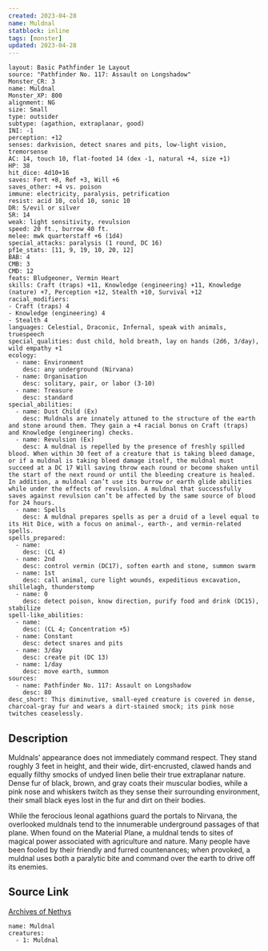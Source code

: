 ```yaml
---
created: 2023-04-28
name: Muldnal
statblock: inline
tags: [monster]
updated: 2023-04-28
---
```

```statblock
layout: Basic Pathfinder 1e Layout
source: "Pathfinder No. 117: Assault on Longshadow"
Monster_CR: 3
name: Muldnal
Monster_XP: 800
alignment: NG
size: Small
type: outsider
subtype: (agathion, extraplanar, good)
INI: -1
perception: +12
senses: darkvision, detect snares and pits, low-light vision, tremorsense
AC: 14, touch 10, flat-footed 14 (dex -1, natural +4, size +1)
HP: 38
hit_dice: 4d10+16
saves: Fort +8, Ref +3, Will +6
saves_other: +4 vs. poison
immune: electricity, paralysis, petrification
resist: acid 10, cold 10, sonic 10
DR: 5/evil or silver
SR: 14
weak: light sensitivity, revulsion
speed: 20 ft., burrow 40 ft.
melee: mwk quarterstaff +6 (1d4)
special_attacks: paralysis (1 round, DC 16)
pf1e_stats: [11, 9, 19, 10, 20, 12]
BAB: 4
CMB: 3
CMD: 12
feats: Bludgeoner, Vermin Heart
skills: Craft (traps) +11, Knowledge (engineering) +11, Knowledge (nature) +7, Perception +12, Stealth +10, Survival +12
racial_modifiers:
- Craft (traps) 4
- Knowledge (engineering) 4
- Stealth 4
languages: Celestial, Draconic, Infernal, speak with animals, truespeech
special_qualities: dust child, hold breath, lay on hands (2d6, 3/day), wild empathy +1
ecology:
  - name: Environment
    desc: any underground (Nirvana)
  - name: Organisation
    desc: solitary, pair, or labor (3-10)
  - name: Treasure
    desc: standard
special_abilities:
  - name: Dust Child (Ex)
    desc: Muldnals are innately attuned to the structure of the earth and stone around them. They gain a +4 racial bonus on Craft (traps) and Knowledge (engineering) checks.
  - name: Revulsion (Ex)
    desc: A muldnal is repelled by the presence of freshly spilled blood. When within 30 feet of a creature that is taking bleed damage, or if a muldnal is taking bleed damage itself, the muldnal must succeed at a DC 17 Will saving throw each round or become shaken until the start of the next round or until the bleeding creature is healed. In addition, a muldnal can’t use its burrow or earth glide abilities while under the effects of revulsion. A muldnal that successfully saves against revulsion can’t be affected by the same source of blood for 24 hours.
  - name: Spells
    desc: A muldnal prepares spells as per a druid of a level equal to its Hit Dice, with a focus on animal-, earth-, and vermin-related spells.
spells_prepared:
  - name:
    desc: (CL 4)
  - name: 2nd
    desc: control vermin (DC17), soften earth and stone, summon swarm
  - name: 1st
    desc: call animal, cure light wounds, expeditious excavation, shillelagh, thunderstomp
  - name: 0
    desc: detect poison, know direction, purify food and drink (DC15), stabilize
spell-like_abilities:
  - name:
    desc: (CL 4; Concentration +5)
  - name: Constant
    desc: detect snares and pits
  - name: 3/day
    desc: create pit (DC 13)
  - name: 1/day
    desc: move earth, summon
sources:
  - name: Pathfinder No. 117: Assault on Longshadow
    desc: 80
desc_short: This diminutive, small-eyed creature is covered in dense, charcoal-gray fur and wears a dirt-stained smock; its pink nose twitches ceaselessly.
```
## Description
Muldnals’ appearance does not immediately command respect. They stand roughly 3 feet in height, and their wide, dirt-encrusted, clawed hands and equally filthy smocks of undyed linen belie their true extraplanar nature. Dense fur of black, brown, and gray coats their muscular bodies, while a pink nose and whiskers twitch as they sense their surrounding environment, their small black eyes lost in the fur and dirt on their bodies.

 While the ferocious leonal agathions guard the portals to Nirvana, the overlooked muldnals tend to the innumerable underground passages of that plane. When found on the Material Plane, a muldnal tends to sites of magical power associated with agriculture and nature. Many people have been fooled by their friendly and furred countenances; when provoked, a muldnal uses both a paralytic bite and command over the earth to drive off its enemies.
## Source Link
[Archives of Nethys](https://aonprd.com/MonsterDisplay.aspx?ItemName=Muldnal)
```encounter-table
name: Muldnal
creatures:
  - 1: Muldnal
```
